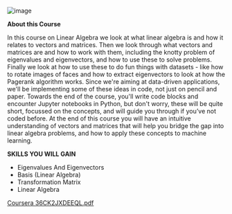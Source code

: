 
![image](https://user-images.githubusercontent.com/33997173/136987342-57607a2f-006b-435d-a006-23d8686d8cbd.png)

**About this Course**

In this course on Linear Algebra we look at what linear algebra is and how it relates to vectors and matrices. Then we look through what vectors and matrices are and how to 
work with them, including the knotty problem of eigenvalues and eigenvectors, and how to use these to solve problems. Finally  we look at how to use these to do fun things 
with datasets - like how to rotate images of faces and how to extract eigenvectors to look at how the Pagerank algorithm works.
Since we're aiming at data-driven applications, we'll be implementing some of these ideas in code, not just on pencil and paper. Towards the end of the course, 
you'll write code blocks and encounter Jupyter notebooks in Python, but don't worry, these will be quite short, focussed on the concepts, and will guide you through if 
you’ve not coded before.
At the end of this course you will have an intuitive understanding of vectors and matrices that will help you bridge the gap into linear algebra problems, and how to apply 
these concepts to machine learning.


**SKILLS YOU WILL GAIN**
* Eigenvalues And Eigenvectors
* Basis (Linear Algebra)
* Transformation Matrix
* Linear Algebra

[Coursera 36CK2JXDEEQL.pdf](https://github.com/AndreasDeSousa/Mathematics_for_Machine_Learning_Specialization/files/7331399/Coursera.36CK2JXDEEQL.pdf)
